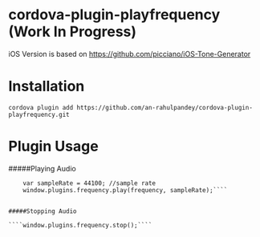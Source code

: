 # cordova-plugin-playfrequency (Work In Progress)

iOS Version is based on https://github.com/picciano/iOS-Tone-Generator


# Installation

    cordova plugin add https://github.com/an-rahulpandey/cordova-plugin-playfrequency.git


# Plugin Usage

#####Playing Audio

````var frequency = 16000; //frequency to play in Hz
    var sampleRate = 44100; //sample rate
    window.plugins.frequency.play(frequency, sampleRate);````


#####Stopping Audio

````window.plugins.frequency.stop();````
